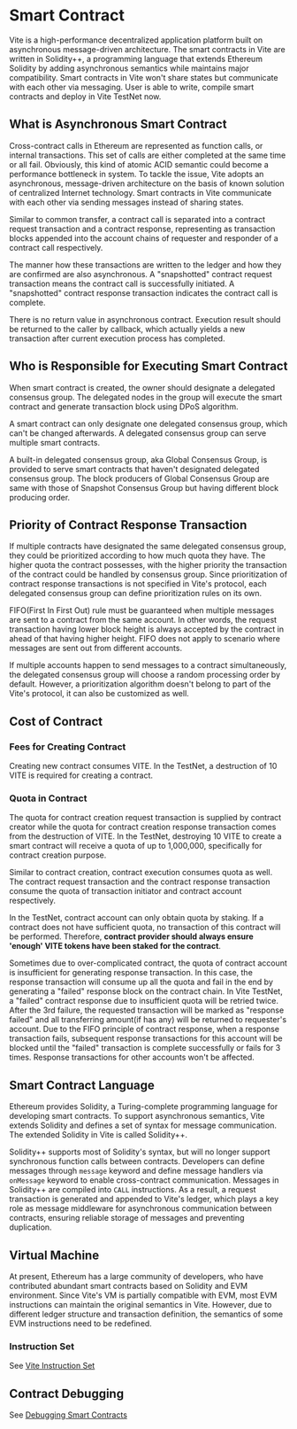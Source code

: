 # Smart Contract

Vite is a high-performance decentralized application platform built on asynchronous message-driven architecture. 
The smart contracts in Vite are written in Solidity++, a programming language that extends Ethereum Solidity by adding asynchronous semantics while maintains major compatibility.
Smart contracts in Vite won't share states but communicate with each other via messaging.
User is able to write, compile smart contracts and deploy in Vite TestNet now.

## What is Asynchronous Smart Contract

Cross-contract calls in Ethereum are represented as function calls, or internal transactions. This set of calls are either completed at the same time or all fail. Obviously, this kind of atomic ACID semantic could become a performance bottleneck in system. 
To tackle the issue, Vite adopts an asynchronous, message-driven architecture on the basis of known solution of centralized Internet technology.  Smart contracts in Vite communicate with each other via sending messages instead of sharing states.

Similar to common transfer, a contract call is separated into a contract request transaction and a contract response, representing as transaction blocks appended into the account chains of requester and responder of a contract call respectively.

The manner how these transactions are written to the ledger and how they are confirmed are also asynchronous. A "snapshotted" contract request transaction means the contract call is successfully initiated. A "snapshotted" contract response transaction indicates the contract call is complete.

There is no return value in asynchronous contract. Execution result should be returned to the caller by callback, which actually yields a new transaction after current execution process has completed.

## Who is Responsible for Executing Smart Contract

When smart contract is created, the owner should designate a delegated consensus group. The delegated nodes in the group will execute the smart contract and generate transaction block using DPoS algorithm.

A smart contract can only designate one delegated consensus group, which can't be changed afterwards. A delegated consensus group can serve multiple smart contracts.

A built-in delegated consensus group, aka Global Consensus Group, is provided to serve smart contracts that haven't designated delegated consensus group. The block producers of Global Consensus Group are same with those of Snapshot Consensus Group but having different block producing order.

## Priority of Contract Response Transaction

If multiple contracts have designated the same delegated consensus group, they could be prioritized according to how much quota they have. The higher quota the contract possesses, with the higher priority the transaction of the contract could be handled by consensus group. 
Since prioritization of contract response transactions is not specified in Vite's protocol, each delegated consensus group can define prioritization rules on its own.

FIFO(First In First Out) rule must be guaranteed when multiple messages are sent to a contract from the same account. In other words, the request transaction having lower block height is always accepted by the contract in ahead of that having higher height. FIFO does not apply to scenario where messages are sent out from different accounts.

If multiple accounts happen to send messages to a contract simultaneously, the delegated consensus group will choose a random processing order by default. However, a prioritization algorithm doesn't belong to part of the Vite's protocol, it can also be customized as well.

## Cost of Contract

### Fees for Creating Contract

Creating new contract consumes VITE. In the TestNet, a destruction of 10 VITE is required for creating a contract.

### Quota in Contract

The quota for contract creation request transaction is supplied by contract creator while the quota for contract creation response transaction comes from the destruction of VITE. In the TestNet, destroying 10 VITE to create a smart contract will receive a quota of up to 1,000,000, specifically for contract creation purpose.

Similar to contract creation, contract execution consumes quota as well. The contract request transaction and the contract response transaction consume the quota of transaction initiator and contract account respectively.

In the TestNet, contract account can only obtain quota by staking. If a contract does not have sufficient quota, no transaction of this contract will be performed. Therefore, **contract provider should always ensure 'enough' VITE tokens have been staked for the contract**.

Sometimes due to over-complicated contract, the quota of contract account is insufficient for generating response transaction. In this case, the response transaction will consume up all the quota and fail in the end by generating a "failed" response block on the contract chain. In Vite TestNet, a "failed" contract response due to insufficient quota will be retried twice. After the 3rd failure, the requested transaction will be marked as "response failed" and all transferring amount(if has any) will be returned to requester's account. Due to the FIFO principle of contract response, when a response transaction fails, subsequent response transactions for this account will be blocked until the "failed" transaction is complete successfully or fails for 3 times. Response transactions for other accounts won't be affected.

## Smart Contract Language

Ethereum provides Solidity, a Turing-complete programming language for developing smart contracts. To support asynchronous semantics, Vite extends Solidity and defines a set of syntax for message communication. The extended Solidity in Vite is called Solidity++.

Solidity++ supports most of Solidity's syntax, but will no longer support synchronous function calls between contracts. Developers can define messages through `message` keyword and define message handlers via `onMessage` keyword to enable cross-contract communication. Messages in Solidity++ are compiled into `CALL` instructions. As a result, a request transaction is generated and appended to Vite's ledger, which plays a key role as message middleware for asynchronous communication between contracts, ensuring reliable storage of messages and preventing duplication.

## Virtual Machine

At present, Ethereum has a large community of developers, who have contributed abundant smart contracts based on Solidity and EVM environment. 
Since Vite's VM is partially compatible with EVM, most EVM instructions can maintain the original semantics in Vite. However, due to different ledger structure and transaction definition, the semantics of some EVM instructions need to be redefined.

### Instruction Set

See [Vite Instruction Set](./instructions.html)

## Contract Debugging

See [Debugging Smart Contracts](./debug.html)
